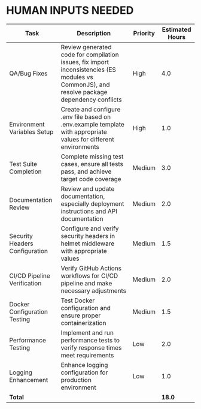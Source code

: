 # HUMAN INPUTS NEEDED

| Task | Description | Priority | Estimated Hours |
|------|-------------|----------|----------------|
| QA/Bug Fixes | Review generated code for compilation issues, fix import inconsistencies (ES modules vs CommonJS), and resolve package dependency conflicts | High | 4.0 |
| Environment Variables Setup | Create and configure .env file based on .env.example template with appropriate values for different environments | High | 1.0 |
| Test Suite Completion | Complete missing test cases, ensure all tests pass, and achieve target code coverage | Medium | 3.0 |
| Documentation Review | Review and update documentation, especially deployment instructions and API documentation | Medium | 2.0 |
| Security Headers Configuration | Configure and verify security headers in helmet middleware with appropriate values | Medium | 1.5 |
| CI/CD Pipeline Verification | Verify GitHub Actions workflows for CI/CD pipeline and make necessary adjustments | Medium | 2.0 |
| Docker Configuration Testing | Test Docker configuration and ensure proper containerization | Medium | 1.5 |
| Performance Testing | Implement and run performance tests to verify response times meet requirements | Low | 2.0 |
| Logging Enhancement | Enhance logging configuration for production environment | Low | 1.0 |
| **Total** | | | **18.0** |